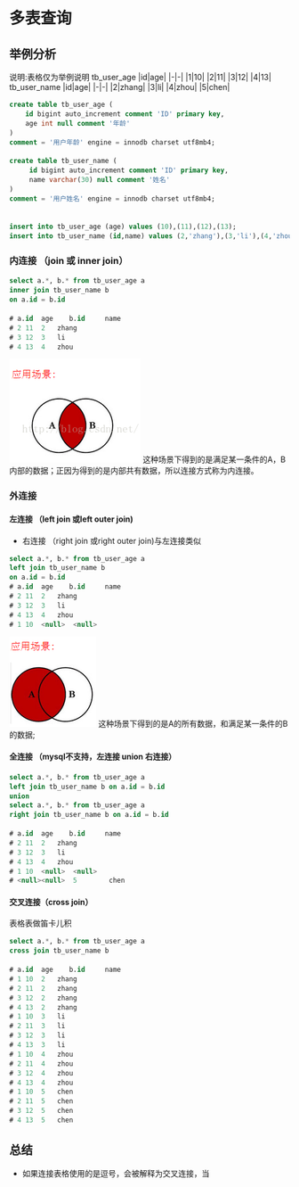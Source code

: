 # 多表查询

## 举例分析
说明:表格仅为举例说明
tb_user_age
|id|age|
|-|-|
|1|10|
|2|11|
|3|12|
|4|13|
tb_user_name
|id|age|
|-|-|
|2|zhang|
|3|li|
|4|zhou|
|5|chen|

```sql
create table tb_user_age (
    id bigint auto_increment comment 'ID' primary key,
    age int null comment '年龄'
)
comment = '用户年龄' engine = innodb charset utf8mb4;

create table tb_user_name (
     id bigint auto_increment comment 'ID' primary key,
     name varchar(30) null comment '姓名'
)
comment = '用户姓名' engine = innodb charset utf8mb4;


insert into tb_user_age (age) values (10),(11),(12),(13);
insert into tb_user_name (id,name) values (2,'zhang'),(3,'li'),(4,'zhou'),(5,'chen');
```

### 内连接 （join 或 inner join）
```sql
select a.*, b.* from tb_user_age a 
inner join tb_user_name b 
on a.id = b.id

# a.id  age    b.id     name
# 2	11	2	zhang
# 3	12	3	li
# 4	13	4	zhou
```
![title](https://raw.githubusercontent.com/pallcard/noteImg/master/noteImg/2020/03/14/Popo%E6%88%AA%E5%9B%BE202031411598-1584158370889.png?token=AHBYBJ6WNC2N4SVHY2JSQPS6NRLOC)
这种场景下得到的是满足某一条件的A，B内部的数据；正因为得到的是内部共有数据，所以连接方式称为内连接。

### 外连接
#### 左连接 （left join 或left outer join)
* 右连接 （right join 或right outer join)与左连接类似
```sql
select a.*, b.* from tb_user_age a 
left join tb_user_name b 
on a.id = b.id
# a.id  age    b.id     name
# 2	11	2	zhang
# 3	12	3	li
# 4	13	4	zhou
# 1	10	<null>	<null>
```
![title](https://raw.githubusercontent.com/pallcard/noteImg/master/noteImg/2020/03/14/Popo%E6%88%AA%E5%9B%BE202031412329-1584158631279.png?token=AHBYBJZEBIELUYE5H4BOQLK6NRL6K)
这种场景下得到的是A的所有数据，和满足某一条件的B的数据;

#### 全连接 （mysql不支持，左连接 union 右连接）
```sql
select a.*, b.* from tb_user_age a 
left join tb_user_name b on a.id = b.id
union
select a.*, b.* from tb_user_age a 
right join tb_user_name b on a.id = b.id

# a.id  age    b.id     name
# 2	11	2	zhang
# 3	12	3	li
# 4	13	4	zhou
# 1	10	<null>	<null>
# <null><null>  5        chen
```

#### 交叉连接（cross join）
表格表做笛卡儿积
```sql
select a.*, b.* from tb_user_age a 
cross join tb_user_name b

# a.id  age    b.id     name
# 1	10	2	zhang
# 2	11	2	zhang
# 3	12	2	zhang
# 4	13	2	zhang
# 1	10	3	li
# 2	11	3	li
# 3	12	3	li
# 4	13	3	li
# 1	10	4	zhou
# 2	11	4	zhou
# 3	12	4	zhou
# 4	13	4	zhou
# 1	10	5	chen
# 2	11	5	chen
# 3	12	5	chen
# 4	13	5	chen
```
## 总结
* 如果连接表格使用的是逗号，会被解释为交叉连接，当